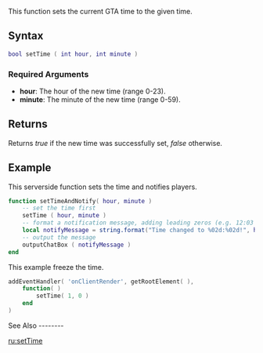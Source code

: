 This function sets the current GTA time to the given time.

Syntax
------

``` lua
bool setTime ( int hour, int minute )
```

### Required Arguments

-   **hour**: The hour of the new time (range 0-23).
-   **minute**: The minute of the new time (range 0-59).

Returns
-------

Returns *true* if the new time was successfully set, *false* otherwise.

Example
-------

<section name="Example 1" class="server" show="true">
This serverside function sets the time and notifies players.

``` lua
function setTimeAndNotify( hour, minute )
    -- set the time first
    setTime ( hour, minute )
    -- format a notification message, adding leading zeros (e.g. 12:03 instead of 12:3)
    local notifyMessage = string.format("Time changed to %02d:%02d!", hour, minute)
    -- output the message
    outputChatBox ( notifyMessage )
end
```

</section>
<section name="Example 2" class="client" show="true">
This example freeze the time.

``` lua
addEventHandler( 'onClientRender', getRootElement( ),
    function( )
        setTime( 1, 0 )
    end
)
```

</section>
See Also
--------

[ru:setTime](/docs/ru:setTime.md "wikilink")
